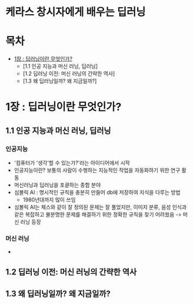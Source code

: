 # 케라스 창시자에게 배우는 딥러닝
# 목차
- [1장 : 딥러닝이란 무엇인가?]()
    - [1.1 인공 지능과 머신 러닝, 딥러닝]
    - [1.2 딥러닝 이전: 머신 러닝의 간략한 역사]
    - [1.3 왜 딥러닝일까? 왜 지금일까?]
# 1장 : 딥러닝이란 무엇인가?
## 1.1 인공 지능과 머신 러닝, 딥러닝
### 인공지능
- '컴퓨터가 '생각'할 수 있는가?'라는 아이디어에서 시작
- 인공지능이란? 보통의 사람이 수행하는 지능적인 작업을 자동화하기 위한 연구 활동
- 머신러닝과 딥러닝을 포괄하는 종합 분야
- 심볼릭 AI : 명시적인 규칙을 충분히 만들어 db에 저장하여 지식을 다루는 방법
    - 1980년대까지 많이 쓰임
- 심볼릭 AI는 체스와 같이 잘 정의된 문제는 잘 풀었지만, 이미지 분류, 음성 인식과 같은 복잡하고 불분명한 문제를 해결하기 위한 정확한 규칙을 찾기 어려웠음 -> 머신 러닝 등장
### 머신 러닝
- 
## 1.2 딥러닝 이전: 머신 러닝의 간략한 역사
## 1.3 왜 딥러닝일까? 왜 지금일까?